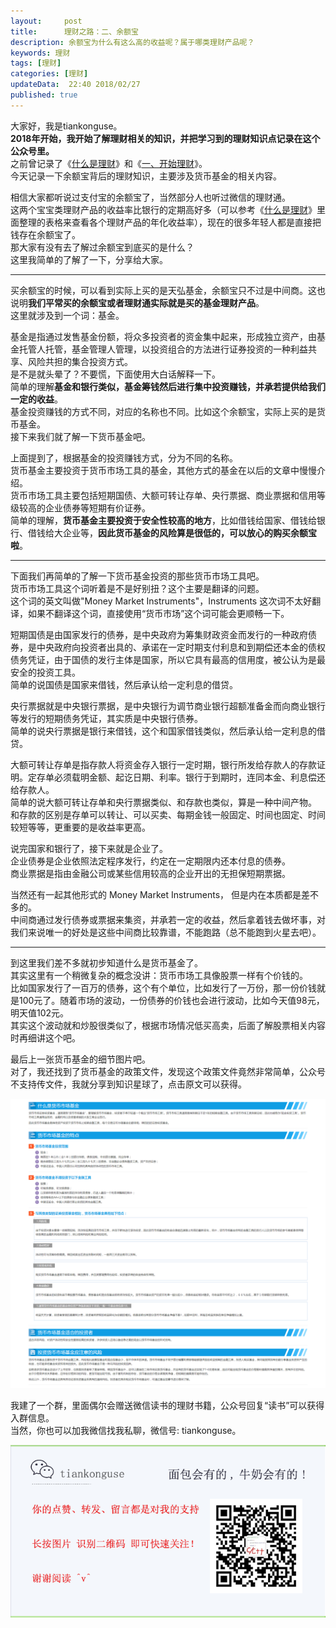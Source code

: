 ```yaml
---   
layout:     post  
title:      理财之路：二、余额宝
description: 余额宝为什么有这么高的收益呢？属于哪类理财产品呢？
keywords: 理财  
tags: [理财]  
categories: [理财]  
updateData:  22:40 2018/02/27
published: true  
---  
```

 
大家好，我是tiankonguse。  
**2018年开始，我开始了解理财相关的知识，并把学习到的理财知识点记录在这个公众号里。**  
之前曾记录了《[什么是理财](http://mp.weixin.qq.com/s/jghH-D6CC_mGEFkkNnvC3A)》和《[一、开始理财](https://mp.weixin.qq.com/s/1ZHyd_FAOsqTbAJqWgntLg)》。  
今天记录一下余额宝背后的理财知识，主要涉及货币基金的相关内容。  
 
 
相信大家都听说过支付宝的余额宝了，当然部分人也听过微信的理财通。  
这两个宝宝类理财产品的收益率比银行的定期高好多（可以参考《[什么是理财](http://mp.weixin.qq.com/s/jghH-D6CC_mGEFkkNnvC3A)》里面整理的表格来查看各个理财产品的年化收益率），现在的很多年轻人都是直接把钱存在余额宝了。  
那大家有没有去了解过余额宝到底买的是什么？    
这里我简单的了解了一下，分享给大家。  

<hr>


买余额宝的时候，可以看到实际上买的是天弘基金，余额宝只不过是中间商。这也说明**我们平常买的余额宝或者理财通实际就是买的基金理财产品**。  
这里就涉及到一个词：基金。  


基金是指通过发售基金份额，将众多投资者的资金集中起来，形成独立资产，由基金托管人托管，基金管理人管理，以投资组合的方法进行证券投资的一种利益共享、风险共担的集合投资方式。  
是不是就头晕了？不要慌，下面使用大白话解释一下。    
简单的理解**基金和银行类似，基金筹钱然后进行集中投资赚钱，并承若提供给我们一定的收益**。  
基金投资赚钱的方式不同，对应的名称也不同。比如这个余额宝，实际上买的是货币基金。  
接下来我们就了解一下货币基金吧。  


上面提到了，根据基金的投资赚钱方式，分为不同的名称。  
货币基金主要投资于货币市场工具的基金，其他方式的基金在以后的文章中慢慢介绍。  
货币市场工具主要包括短期国债、大额可转让存单、央行票据、商业票据和信用等级较高的企业债券等短期有价证券。  
简单的理解，**货币基金主要投资于安全性较高的地方**，比如借钱给国家、借钱给银行、借钱给大企业等，**因此货币基金的风险算是很低的，可以放心的购买余额宝啦**。  



<hr>


下面我们再简单的了解一下货币基金投资的那些货币市场工具吧。  
货币市场工具这个词听着是不是好别扭？这个主要是翻译的问题。    
这个词的英文叫做"Money Market Instruments"，Instruments 这次词不太好翻译，如果不翻译这个词，直接使用“货币市场”这个词可能会更顺畅一下。  


短期国债是由国家发行的债券，是中央政府为筹集财政资金而发行的一种政府债券，是中央政府向投资者出具的、承诺在一定时期支付利息和到期偿还本金的债权债务凭证，由于国债的发行主体是国家，所以它具有最高的信用度，被公认为是最安全的投资工具。  
简单的说国债是国家来借钱，然后承认给一定利息的借贷。  


央行票据就是中央银行票据，是中央银行为调节商业银行超额准备金而向商业银行等发行的短期债务凭证，其实质是中央银行债券。  
简单的说央行票据是银行来借钱，这个和国家借钱类似，然后承认给一定利息的借贷。


大额可转让存单是指存款人将资金存入银行一定时期，银行所发给存款人的存款证明。定存单必须载明金额、起讫日期、利率。银行于到期时，连同本金、利息偿还给存款人。  
简单的说大额可转让存单和央行票据类似、和存款也类似，算是一种中间产物。   
和存款的区别是存单可以转让、可以买卖、每期金钱一般固定、时间也固定、时间较短等等，更重要的是收益率更高。  


说完国家和银行了，接下来就是企业了。  
企业债券是企业依照法定程序发行，约定在一定期限内还本付息的债券。  
商业票据是指由金融公司或某些信用较高的企业开出的无担保短期票据。  


当然还有一起其他形式的 Money Market Instruments， 但是内在本质都是差不多的。  
中间商通过发行债券或票据来集资，并承若一定的收益，然后拿着钱去做坏事，对我们来说唯一的好处是这些中间商比较靠谱，不能跑路（总不能跑到火星去吧）。  



<hr>


到这里我们差不多就初步知道什么是货币基金了。  
其实这里有一个稍微复杂的概念没讲：货币市场工具像股票一样有个价钱的。  
比如国家发行了一百万的债券，这个有个单位，比如发行了一万份，那一份价钱就是100元了。随着市场的波动，一份债券的价钱也会进行波动，比如今天值98元，明天值102元。  
其实这个波动就和炒股很类似了，根据市场情况低买高卖，后面了解股票相关内容时再细讲这个吧。  


最后上一张货币基金的细节图片吧。  
对了，我还找到了货币基金的政策文件，发现这个政策文件竟然非常简单，公众号不支持传文件，我就分享到知识星球了，点击原文可以获得。  

![](/images/2018/02/fdpohaocaechififmbbbbbknoalclacl.png)    

  
我建了一个群，里面偶尔会赠送微信读书的理财书籍，公众号回复“读书”可以获得入群信息。  
当然，你也可以加我微信找我私聊，微信号: tiankonguse。  

![](/images/tiankonguse-support.png)  


